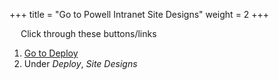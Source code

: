 +++
title = "Go to Powell Intranet Site Designs"
weight = 2
+++

&emsp; Click through these buttons/links

1. [Go to Deploy](./to_deploy.md)
2. Under *Deploy*, *Site Designs*
